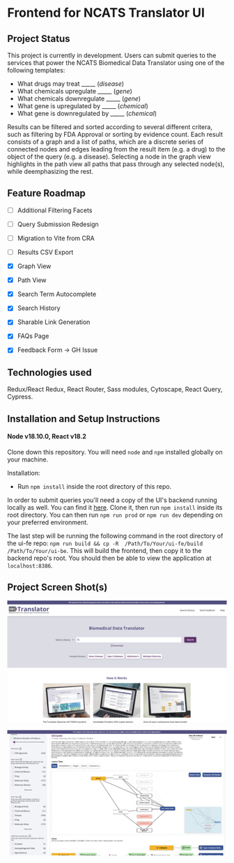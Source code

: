 # Frontend for NCATS Translator UI 

## Project Status

This project is currently in development. Users can submit queries to the services that power the NCATS Biomedical Data Translator using one of the following templates:
- What drugs may treat _____ (_disease_)
- What chemicals upregulate _____ (_gene_)
- What chemicals downregulate _____ (_gene_)
- What gene is upregulated by _____ (_chemical_)
- What gene is downregulated by _____ (_chemical_)

Results can be filtered and sorted according to several different critera, such as filtering by FDA Approval or sorting by evidence count. Each result consists of a graph and a list of paths, which are a discrete series of connected nodes and edges leading from the result item (e.g. a drug) to the object of the query (e.g. a disease). Selecting a node in the graph view highlights in the path view all paths that pass through any selected node(s), while deemphasizing the rest. 

## Feature Roadmap

- [ ] Additional Filtering Facets
- [ ] Query Submission Redesign
- [ ] Migration to Vite from CRA
- [ ] Results CSV Export
- [x] Graph View
- [x] Path View
- [x] Search Term Autocomplete
- [x] Search History
- [x] Sharable Link Generation
- [x] FAQs Page
- [x] Feedback Form -> GH Issue


## Technologies used

Redux/React Redux, React Router, Sass modules, Cytoscape, React Query, Cypress.

## Installation and Setup Instructions

#### Node v18.10.0, React v18.2

Clone down this repository. You will need `node` and `npm` installed globally on your machine.  

Installation:
- Run `npm install` inside the root directory of this repo. 

In order to submit queries you'll need a copy of the UI's backend running locally as well. You can find it [here](https://github.com/NCATSTranslator/ui-be). Clone it, then run `npm install` inside its root directory. You can then run `npm run prod` or `npm run dev` depending on your preferred environment.

The last step will be running the following command in the root directory of the ui-fe repo: `npm run build && cp -R  /Path/To/Your/ui-fe/build /Path/To/Your/ui-be`. This will build the frontend, then copy it to the backend repo's root. You should then be able to view the application at `localhost:8386`.

## Project Screen Shot(s)

![Home Page](/src/Assets/Images/screenshot1.png?raw=true "Home Page")

![Example Results](/src/Assets/Images/screenshot3.png?raw=true "Example Results")
